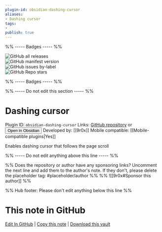 ```yaml
---
plugin-id: obsidian-dashing-cursor
aliases:
- Dashing cursor
tags: 
- 
publish: true
---
```


%% ----- Badges ----- %%

![GitHub all releases](https://img.shields.io/github/downloads/9r0x/obsidian-dashing-cursor/total?color=573E7A&logo=github&style=for-the-badge)   
![GitHub manifest version](https://img.shields.io/github/manifest-json/v/9r0x/obsidian-dashing-cursor?color=573E7A&logo=github&style=for-the-badge)   
![GitHub issues by-label](https://img.shields.io/github/issues/9r0x/obsidian-dashing-cursor/help%20wanted?color=573E7A&logo=github&style=for-the-badge)   
![GitHub Repo stars](https://img.shields.io/github/stars/9r0x/obsidian-dashing-cursor?color=573E7A&logo=github&style=for-the-badge)

%% ----- Badges ----- %%

%% ----- Do not edit this section ----- %%

# Dashing cursor

Plugin ID: `obsidian-dashing-cursor`
Links: [GitHub repository](https://github.com/9r0x/obsidian-dashing-cursor) or [<button id=HH>Open in Obsidian</button>](obsidian://show-plugin?id=obsidian-dashing-cursor)
Developed by: [[9r0x]]
Mobile compatible: [[Mobile-compatible plugins|Yes]]

Enables dashing cursor that follows the page scroll

%% ----- Do not edit anything above this line ----- %% 

%% Does the repository or author have any sponsoring links? Uncomment the next line and add them to the author's note. If they don't, please delete the placeholder tag: #placeholder/author %%
%% ![[9r0x#Sponsor this author]] %%

%% Hub footer: Please don't edit anything below this line %%

# This note in GitHub

<span class="git-footer">[Edit In GitHub](https://github.dev/obsidian-community/obsidian-hub/blob/main/02%20-%20Community%20Expansions/02.05%20All%20Community%20Expansions/Plugins/obsidian-dashing-cursor.md "git-hub-edit-note") | [Copy this note](https://raw.githubusercontent.com/obsidian-community/obsidian-hub/main/02%20-%20Community%20Expansions/02.05%20All%20Community%20Expansions/Plugins/obsidian-dashing-cursor.md "git-hub-copy-note") | [Download this vault](https://github.com/obsidian-community/obsidian-hub/archive/refs/heads/main.zip "git-hub-download-vault") </span>
